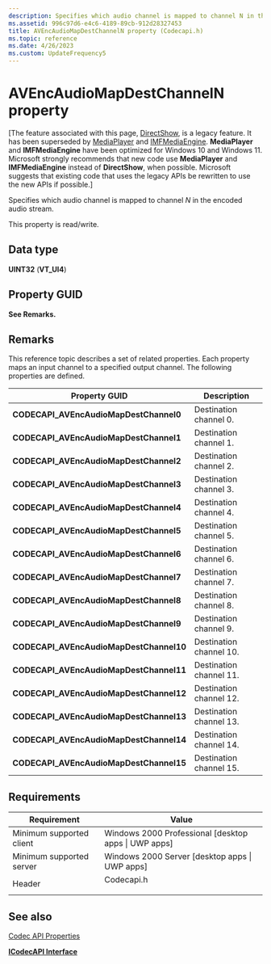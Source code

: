 ```yaml
---
description: Specifies which audio channel is mapped to channel N in the encoded audio stream.
ms.assetid: 996c97d6-e4c6-4189-89cb-912d28327453
title: AVEncAudioMapDestChannelN property (Codecapi.h)
ms.topic: reference
ms.date: 4/26/2023
ms.custom: UpdateFrequency5
---
```


# AVEncAudioMapDestChannelN property

\[The feature associated with this page, [DirectShow](/windows/win32/directshow/directshow), is a legacy feature. It has been superseded by [MediaPlayer](/uwp/api/Windows.Media.Playback.MediaPlayer) and [IMFMediaEngine](/windows/win32/api/mfmediaengine/nn-mfmediaengine-imfmediaengine). **MediaPlayer** and **IMFMediaEngine** have been optimized for Windows 10 and Windows 11. Microsoft strongly recommends that new code use **MediaPlayer** and **IMFMediaEngine** instead of **DirectShow**, when possible. Microsoft suggests that existing code that uses the legacy APIs be rewritten to use the new APIs if possible.\]

Specifies which audio channel is mapped to channel *N* in the encoded audio stream.

This property is read/write.

## Data type

**UINT32** (**VT\_UI4**)

## Property GUID

**See Remarks.**

## Remarks

This reference topic describes a set of related properties. Each property maps an input channel to a specified output channel. The following properties are defined.



| Property GUID                            | Description             |
|------------------------------------------|-------------------------|
| **CODECAPI\_AVEncAudioMapDestChannel0**  | Destination channel 0.  |
| **CODECAPI\_AVEncAudioMapDestChannel1**  | Destination channel 1.  |
| **CODECAPI\_AVEncAudioMapDestChannel2**  | Destination channel 2.  |
| **CODECAPI\_AVEncAudioMapDestChannel3**  | Destination channel 3.  |
| **CODECAPI\_AVEncAudioMapDestChannel4**  | Destination channel 4.  |
| **CODECAPI\_AVEncAudioMapDestChannel5**  | Destination channel 5.  |
| **CODECAPI\_AVEncAudioMapDestChannel6**  | Destination channel 6.  |
| **CODECAPI\_AVEncAudioMapDestChannel7**  | Destination channel 7.  |
| **CODECAPI\_AVEncAudioMapDestChannel8**  | Destination channel 8.  |
| **CODECAPI\_AVEncAudioMapDestChannel9**  | Destination channel 9.  |
| **CODECAPI\_AVEncAudioMapDestChannel10** | Destination channel 10. |
| **CODECAPI\_AVEncAudioMapDestChannel11** | Destination channel 11. |
| **CODECAPI\_AVEncAudioMapDestChannel12** | Destination channel 12. |
| **CODECAPI\_AVEncAudioMapDestChannel13** | Destination channel 13. |
| **CODECAPI\_AVEncAudioMapDestChannel14** | Destination channel 14. |
| **CODECAPI\_AVEncAudioMapDestChannel15** | Destination channel 15. |



 

## Requirements



| Requirement | Value |
|-------------------------------------|---------------------------------------------------------------------------------------|
| Minimum supported client<br/> | Windows 2000 Professional \[desktop apps \| UWP apps\]<br/>                     |
| Minimum supported server<br/> | Windows 2000 Server \[desktop apps \| UWP apps\]<br/>                           |
| Header<br/>                   | <dl> <dt>Codecapi.h</dt> </dl> |



## See also

<dl> <dt>

[Codec API Properties](codec-api-properties.md)
</dt> <dt>

[**ICodecAPI Interface**](/windows/desktop/api/Strmif/nn-strmif-icodecapi)
</dt> </dl>

 

 




